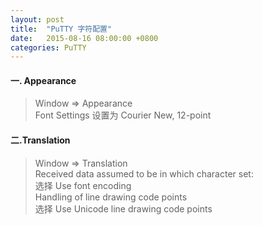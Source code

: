 ```yaml
---
layout: post
title:  "PuTTY 字符配置"
date:   2015-08-16 08:00:00 +0800
categories: PuTTY
---
```


#### 一. Appearance  ####
> Window => Appearance  
> Font Settings 设置为 Courier New, 12-point  

#### 二.Translation  ####
> Window => Translation  
> Received data assumed to be in which character set:  
> 选择 Use font encoding  
> Handling of line drawing code points  
> 选择 Use Unicode line drawing code points  
